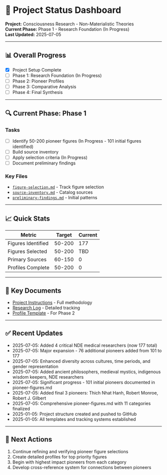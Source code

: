 # 🎯 Project Status Dashboard

**Project:** Consciousness Research - Non-Materialistic Theories  
**Current Phase:** Phase 1 - Research Foundation (In Progress)  
**Last Updated:** 2025-07-05

---

## 📊 Overall Progress

- [x] Project Setup Complete
- [ ] Phase 1: Research Foundation (In Progress)
- [ ] Phase 2: Pioneer Profiles
- [ ] Phase 3: Comparative Analysis
- [ ] Phase 4: Final Synthesis

---

## 🔍 Current Phase: Phase 1

### Tasks
- [ ] Identify 50-200 pioneer figures (In Progress - 101 initial figures identified)
- [ ] Build source inventory
- [ ] Apply selection criteria (In Progress)
- [ ] Document preliminary findings

### Key Files
- [`figure-selection.md`](phase-1-research/figure-selection.md) - Track figure selection
- [`source-inventory.md`](phase-1-research/source-inventory.md) - Catalog sources
- [`preliminary-findings.md`](phase-1-research/preliminary-findings.md) - Initial patterns

---

## 📈 Quick Stats

| Metric | Target | Current |
|--------|--------|---------|
| Figures Identified | 50-200 | 177 |
| Figures Selected | 50-200 | TBD |
| Primary Sources | 60-150 | 0 |
| Profiles Complete | 50-200 | 0 |

---

## 🔗 Key Documents

- [Project Instructions](project-instructions.md) - Full methodology
- [Research Log](research-log.md) - Detailed tracking
- [Profile Template](phase-2-profiles/profile-template.md) - For Phase 2

---

## ✅ Recent Updates

- 2025-07-05: Added 4 critical NDE medical researchers (now 177 total)
- 2025-07-05: Major expansion - 76 additional pioneers added from 101 to 177
- 2025-07-05: Enhanced diversity across cultures, time periods, and gender representation
- 2025-07-05: Added ancient philosophers, medieval mystics, indigenous wisdom keepers, NDE researchers
- 2025-07-05: Significant progress - 101 initial pioneers documented in pioneer-figures.md
- 2025-07-05: Added final 3 pioneers: Thich Nhat Hanh, Robert Monroe, Robert J. Gilbert
- 2025-07-05: Comprehensive pioneer-figures.md with 11 categories finalized
- 2025-01-05: Project structure created and pushed to GitHub
- 2025-01-05: All templates and tracking systems established

---

## 🎯 Next Actions

1. Continue refining and verifying pioneer figure selections
2. Create detailed profiles for top priority figures
3. Begin with highest impact pioneers from each category
4. Develop cross-reference system for connections between pioneers